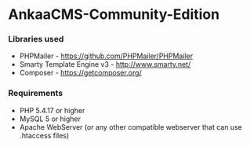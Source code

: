 # AnkaaCMS-Community-Edition

### Libraries used
* PHPMailer - https://github.com/PHPMailer/PHPMailer
* Smarty Template Engine v3 - http://www.smarty.net/
* Composer - https://getcomposer.org/

### Requirements
* PHP 5.4.17 or higher
* MySQL 5 or higher
* Apache WebServer (or any other compatible webserver that can use .htaccess files)
